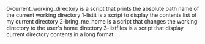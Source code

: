 0-current_working_directory is a script that prints the absolute path name of the current working directory
1-listit is a script to display the contents list of my current directory
2-bring_me_home is a script that changes the working directory to the user's home directory
3-listfiles is a script that display current directory contents in a long format
